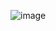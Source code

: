 ![image](https://user-images.githubusercontent.com/25844321/166196721-b14cd4b9-fd65-43ff-a10c-817c6c529fc8.png)
